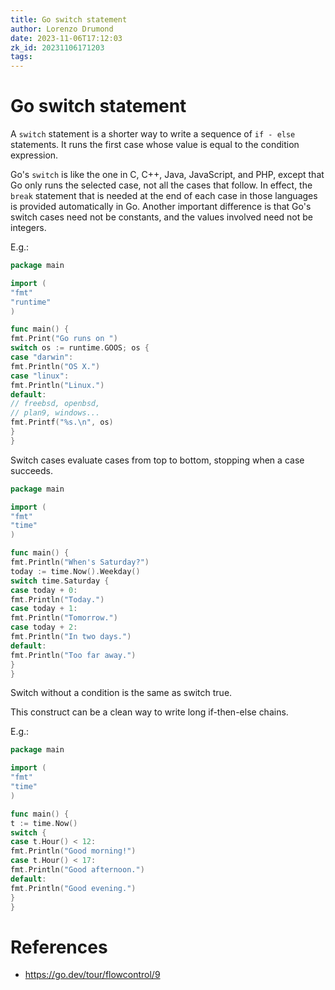 ```yaml
---
title: Go switch statement
author: Lorenzo Drumond
date: 2023-11-06T17:12:03
zk_id: 20231106171203
tags: 
---
```



# Go switch statement
A `switch` statement is a shorter way to write a sequence of `if - else` statements.
It runs the first case whose value is equal to the condition expression.

Go's `switch` is like the one in C, C++, Java, JavaScript, and PHP, except that Go
only runs the selected case, not all the cases that follow. In effect, the `break`
statement that is needed at the end of each case in those languages is provided
automatically in Go. Another important difference is that Go's switch cases need
not be constants, and the values involved need not be integers.

E.g.:
```go
package main

import (
"fmt"
"runtime"
)

func main() {
fmt.Print("Go runs on ")
switch os := runtime.GOOS; os {
case "darwin":
fmt.Println("OS X.")
case "linux":
fmt.Println("Linux.")
default:
// freebsd, openbsd,
// plan9, windows...
fmt.Printf("%s.\n", os)
}
}
```

Switch cases evaluate cases from top to bottom, stopping when a case succeeds.
```go
package main

import (
"fmt"
"time"
)

func main() {
fmt.Println("When's Saturday?")
today := time.Now().Weekday()
switch time.Saturday {
case today + 0:
fmt.Println("Today.")
case today + 1:
fmt.Println("Tomorrow.")
case today + 2:
fmt.Println("In two days.")
default:
fmt.Println("Too far away.")
}
}
```

Switch without a condition is the same as switch true.

This construct can be a clean way to write long if-then-else chains.

E.g.:
```go
package main

import (
"fmt"
"time"
)

func main() {
t := time.Now()
switch {
case t.Hour() < 12:
fmt.Println("Good morning!")
case t.Hour() < 17:
fmt.Println("Good afternoon.")
default:
fmt.Println("Good evening.")
}
}
```

# References
- https://go.dev/tour/flowcontrol/9
